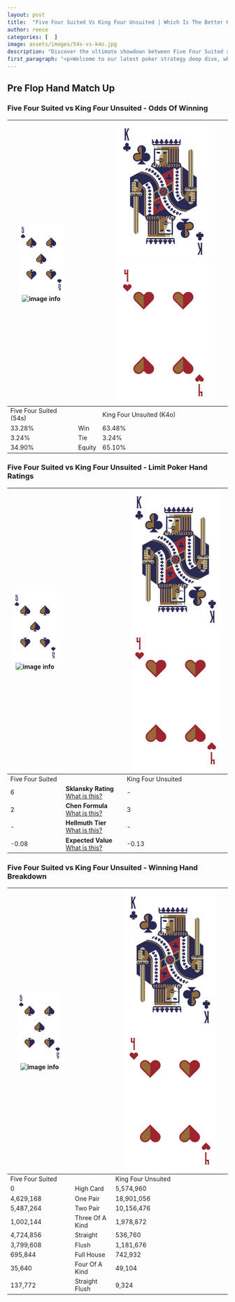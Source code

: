 ```yaml
---
layout: post
title:  "Five Four Suited Vs King Four Unsuited | Which Is The Better Hand In Poker? A Complete Guide"
author: reece
categories: [  ]
image: assets/images/54s-vs-k4o.jpg
description: "Discover the ultimate showdown between Five Four Suited and King Four Unsuited in poker! Uncover the odds, strategies, and scenarios where one hand triumphs over the other. Get ready to up your poker game with this thrilling analysis."
first_paragraph: "<p>Welcome to our latest poker strategy deep dive, where we're pitting two distinct hands against each other in a high-stakes showdown: Five Four Suited vs King Four Unsuited.</p><p>In the dynamic world of poker, every decision counts, and knowing which hand holds the upper hand is key to your success at the table.</p><p>In this article, we'll dissect these two hands, explore the scenarios where one dominates the other, and equip you with the knowledge to make strategic choices that can tip the odds in your favor.</p><p>Get ready to unravel the intriguing dynamics of these poker hands and elevate your game to new heights.</p>"
---
```




[comment]: # (sp0)

## Pre Flop Hand Match Up

<div class="table hand-ratings" markdown="1"> 



### Five Four Suited vs King Four Unsuited - Odds Of Winning


    
| ![image info](assets/images/hand1/5.png) ![image info](assets/images/hand1/4s.png) |  | ![image info](assets/images/hand2/K.png) ![image info](assets/images/hand2/4o.png) |
| -------- | -------- | -------- |
| Five Four Suited (54s) |  | King Four Unsuited (K4o) |
| 33.28% | Win | 63.48% |
| 3.24% | Tie | 3.24% |
| 34.90% | Equity | 65.10% |




[comment]: # (sp1)



### Five Four Suited vs King Four Unsuited - Limit Poker Hand Ratings


    
| ![image info](assets/images/hand1/5.png) ![image info](assets/images/hand1/4s.png) |  | ![image info](assets/images/hand2/K.png) ![image info](assets/images/hand2/4o.png) |
| -------- | -------- | -------- |
| Five Four Suited |  | King Four Unsuited |
| 6 | **Sklansky Rating** [What is this?](/sklansky-rating-explained) | - |
| 2 | **Chen Formula** [What is this?](/chen-formula-explained) | 3 |
| - | **Hellmuth Tier** [What is this?](/Hellmuth-tier-explained) | - |
| -0.08 | **Expected Value** [What is this?](/expected-value-explained) | -0.13 |




[comment]: # (sp2)



### Five Four Suited vs King Four Unsuited - Winning Hand Breakdown


    
| ![image info](assets/images/hand1/5.png) ![image info](assets/images/hand1/4s.png) |  | ![image info](assets/images/hand2/K.png) ![image info](assets/images/hand2/4o.png) |
| -------- | -------- | -------- |
| Five Four Suited |  | King Four Unsuited |
| 0 | High Card | 5,574,960 |
| 4,629,168 | One Pair | 18,901,056 |
| 5,487,264 | Two Pair | 10,156,476 |
| 1,002,144 | Three Of A Kind | 1,978,872 |
| 4,724,856 | Straight | 536,760 |
| 3,799,608 | Flush | 1,181,676 |
| 695,844 | Full House | 742,932 |
| 35,640 | Four Of A Kind | 49,104 |
| 137,772 | Straight Flush | 9,324 |




[comment]: # (sp3)



</div>

[comment]: # (sp4)



[comment]: # (sp5)

